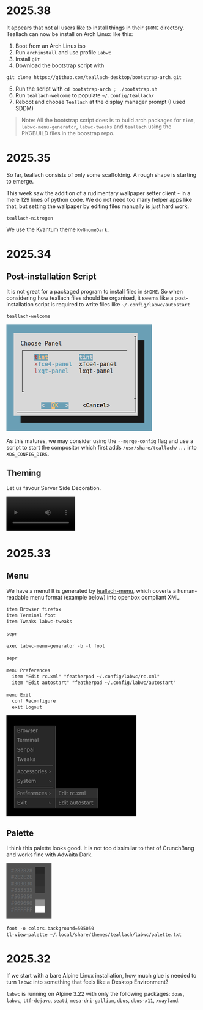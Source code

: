 # 2025.38

It appears that not all users like to install things in their `$HOME`
directory. Teallach can now be install on Arch Linux like this:

1. Boot from an Arch Linux iso
2. Run `archinstall` and use profile `Labwc`
3. Install `git`
4. Download the bootstrap script with

```
git clone https://github.com/teallach-desktop/bootstrap-arch.git
```

5. Run the script with `cd bootstrap-arch ; ./bootstrap.sh`
6. Run `teallach-welcome` to populate `~/.config/teallach/`
7. Reboot and choose `Teallach` at the display manager prompt (I used SDDM)

> Note: All the bootstrap script does is to build arch packages for `tint`, `labwc-menu-generator`, `labwc-tweaks` and `teallach` using the PKGBUILD files in the boostrap repo.

# 2025.35

So far, teallach consists of only some scaffoldnig. A rough shape is starting
to emerge.

This week saw the addition of a rudimentary wallpaper setter client - in a mere
129 lines of python code. We do not need too many helper apps like that, but
setting the wallpaper by editing files manually is just hard work.

```
teallach-nitrogen
```

We use the Kvantum theme `KvGnomeDark`.

# 2025.34

## Post-installation Script

It is not great for a packaged program to install files in `$HOME`. So when
considering how teallach files should be organised, it seems like a
post-installation script is required to write files like
`~/.config/labwc/autostart`

```
teallach-welcome
```

<img src="images/2025-34-welcome.png"/>

As this matures, we may consider using the `--merge-config` flag and use a
script to start the compositor which first adds `/usr/share/teallach/...` into
`XDG_CONFIG_DIRS`.

## Theming

Let us favour Server Side Decoration.

<video width="180" height="90" controls>
  <source src="images/2025-34-theme.webm" type="video/webm"/>
Your browser does not support the video tag.
</video> 

# 2025.33

## Menu

We have a menu! It is generated by [teallach-menu], which coverts a
human-readable menu format (example below) into openbox compliant XML.

```
item Browser firefox
item Terminal foot
item Tweaks labwc-tweaks

sepr

exec labwc-menu-generator -b -t foot

sepr

menu Preferences
  item "Edit rc.xml" "featherpad ~/.config/labwc/rc.xml"
  item "Edit autostart" "featherpad ~/.config/labwc/autostart"

menu Exit
  conf Reconfigure
  exit Logout
```

<img src="images/2025-33-menu.png"/>

[teallach-menu]: https://github.com/teallach-desktop/teallach/tree/master/src/teallach-menu

## Palette

I think this palette looks good. It is not too dissimilar to that of CrunchBang
and works fine with Adwaita Dark.

<img src="images/2025-33-palette.png"/>

```
foot -o colors.background=505050
tl-view-palette ~/.local/share/themes/teallach/labwc/palette.txt
```

# 2025.32

If we start with a bare Alpine Linux installation, how much glue is needed to
turn `labwc` into something that feels like a Desktop Environment?

`labwc` is running on Alpine 3.22 with only the following packages: `doas`,
`labwc`, `ttf-dejavu`, `seatd`, `mesa-dri-gallium`, `dbus`, `dbus-x11`,
`xwayland`.
